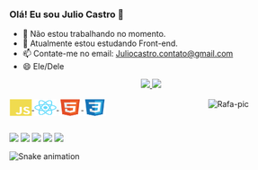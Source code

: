 ### Olá! Eu sou Julio Castro 👋

- 🔭 Não estou trabalhando no momento.
- 🌱 Atualmente estou estudando Front-end.
- 📫 Contate-me no email: Juliocastro.contato@gmail.com
- 😄 Ele/Dele

<div align="center">
  <a href="https://github.com/JulioCastro240902">
  <img height="180em" src="https://github-readme-stats.vercel.app/api?username=JulioCastro240902&show_icons=true&theme=dark&include_all_commits=true&count_private=true"/>
  <img height="180em" src="https://github-readme-stats.vercel.app/api/top-langs/?username=JulioCastro240902&layout=compact&langs_count=7&theme=dark"/>
</div>
  <div style="display: inline_block"><br>
  <img align="center" alt="Julio-Js" height="30" width="40" src="https://raw.githubusercontent.com/devicons/devicon/master/icons/javascript/javascript-plain.svg">
  <img align="center" alt="Julio-React" height="30" width="40" src="https://raw.githubusercontent.com/devicons/devicon/master/icons/react/react-original.svg">
  <img align="center" alt="Julio-HTML" height="30" width="40" src="https://raw.githubusercontent.com/devicons/devicon/master/icons/html5/html5-original.svg">
  <img align="center" alt="Julio-CSS" height="30" width="40" src="https://raw.githubusercontent.com/devicons/devicon/master/icons/css3/css3-original.svg">
  <img align="right" alt="Rafa-pic" height="150" width="150" styles="border-radius: 50%;" src="https://cdn.discordapp.com/attachments/986077194822512770/989624427694129173/WhatsApp-Image-2022-06-23-at-16.34.05.png">
</div>
    
  ##
 
 <div>
  <a href="https://www.instagram.com/biiigjj/" target="_blank"><img src="https://img.shields.io/badge/-Instagram-%23E4405F?style=for-the-badge&logo=instagram&logoColor=white" target="_blank"></a>
 	<a href="https://www.twitch.tv/biigj_" target="_blank"><img src="https://img.shields.io/badge/Twitch-9146FF?style=for-the-badge&logo=twitch&logoColor=white" target="_blank"></a>
 <a href="https://discord.gg/q2XtxQTpY2" target="_blank"><img src="https://img.shields.io/badge/Discord-7289DA?style=for-the-badge&logo=discord&logoColor=white" target="_blank"></a> 
  <a href = "mailto:Juliocastro.contato@gmail.com"><img src="https://img.shields.io/badge/-Gmail-%23333?style=for-the-badge&logo=gmail&logoColor=white" target="_blank"></a>
  <a href="https://www.linkedin.com/in/julio-castro-528338191/" target="_blank"><img src="https://img.shields.io/badge/-LinkedIn-%230077B5?style=for-the-badge&logo=linkedin&logoColor=white" target="_blank"></a>
   
   ![Snake animation](https://github.com/JulioCastro240902/rafaballerini/blob/output/github-contribution-grid-snake.svg)
   
 </div>
  
